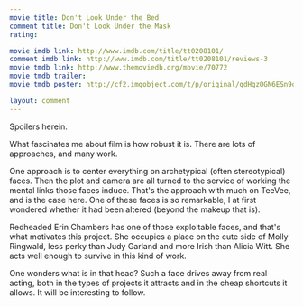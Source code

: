 ```yaml
---
movie title: Don't Look Under the Bed
comment title: Don't Look Under the Mask
rating: 

movie imdb link: http://www.imdb.com/title/tt0208101/
comment imdb link: http://www.imdb.com/title/tt0208101/reviews-3
movie tmdb link: http://www.themoviedb.org/movie/70772
movie tmdb trailer: 
movie tmdb poster: http://cf2.imgobject.com/t/p/original/qdHgzOGN6ESn9oFnWmDzEuIRDhX.jpg

layout: comment
---
```


Spoilers herein.

What fascinates me about film is how robust it is. There are lots of approaches, and many work.

One approach is to center everything on archetypical (often stereotypical) faces. Then the plot and camera are all turned to the service of working the mental links those faces induce. That's the approach with much on TeeVee, and is the case here. One of these faces is so remarkable, I at first wondered whether it had been altered (beyond the makeup that is).

Redheaded Erin Chambers has one of those exploitable faces, and that's what motivates this project. She occupies a place on the cute side of Molly Ringwald, less perky than Judy Garland and more Irish than Alicia Witt. She acts well enough to survive in this kind of work.

One wonders what is in that head? Such a face drives away from real acting, both in the types of projects it attracts and in the cheap shortcuts it allows. It will be interesting to follow.